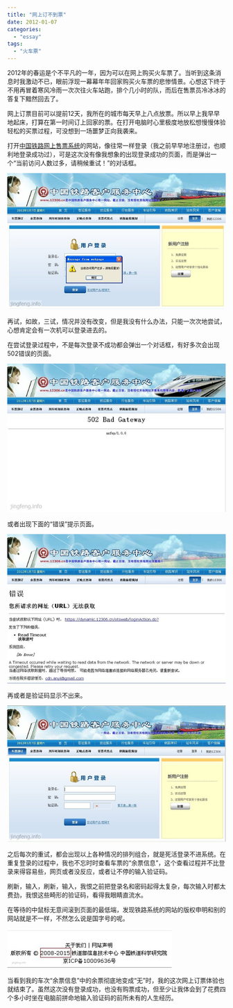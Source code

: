 ```yaml
---
title: "网上订不到票"
date: 2012-01-07
categories: 
  - "essay"
tags: 
  - "火车票"
---
```


2012年的春运是个不平凡的一年，因为可以在网上购买火车票了。当听到这条消息时我激动不已，眼前浮现一幕幕年年回家购买火车票的悲惨情景。心想这下终于不用再冒着寒风冷雨一次次往火车站跑，排个几小时的队，而后在售票员冷冰冰的答复下黯然回去了。

网上订票目前可以提前12天，我所在的城市每天早上八点放票。所以早上我早早地起床，打算在第一时间订上回家的票。在打开电脑时心里极度地放松想慢慢体验轻松的买票过程，可没想到一场噩梦正向我袭来。

打开[中国铁路网上售票系统](http://www.12306.cn/mormhweb/)的网站，像往常一样登录（我之前早早地注册过，也顺利地登录成功过），可是这次没有像我想象的出现登录成功的页面，而是弹出一个“当前访问人数过多，请稍候重试！”的对话框。

![·ÃÎÊÈËÊý¹ý¶à](images/6651825751_303fbfd466_z.jpg)

再试，如故，三试，情况并没有改变，但是我没有什么办法，只能一次次地尝试，心想肯定会有一次机可以登录进去的。

在尝试登录过程中，不是每次登录不成功都会弹出一个对话框，有好多次会出现502错误的页面。

![502](images/6651824351_cb523cbf99_z.jpg)

或者出现下面的“错误”提示页面。

![error](images/6651825213_cd2ecc4eb6_z.jpg)

再或者是验证码显示不出来。

![ÑéÖ¤Âë](images/6651824729_bd5d5d3e4e_z.jpg)

之后每次的重试，都会出现以上各种情况的排列组合，就是死活登录不进系统。在重复登录的过程中，我也不忘时时查看车票的“余票信息”，这个查看过程并不比登录来得容易些，网页或者没反应，或者让不停的输入验证码。

刷新，输入，刷新，输入，我恨之前把登录名和密码起得太复杂，每次输入时都太费劲，我恨这些畸形的验证码，看得我眼睛直流水。

在等待的中鼠标无意间滚到页面的最低端，发现铁路系统的网站的版权申明和别的网站就是不一样，不然怎么说是国字号的呢。

![](images/6651825413_7223f4eaa3_z.jpg)

当看到我的车次“余票信息”中的余票彻底地变成“无”时，我的这次网上订票体验也就结束了。虽然这次没有登录成功，也没有购票成功，但至少让我体会到了花费四个多小时坐在电脑前拼命地输入验证码的前所未有的人生经历。
